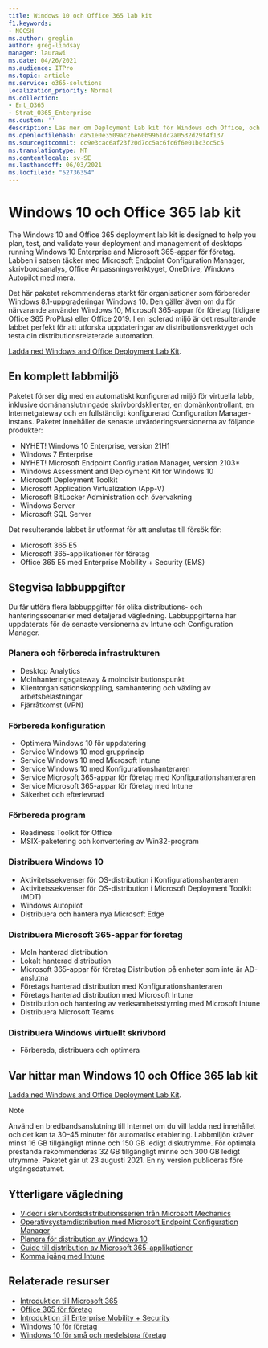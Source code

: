 ```yaml
---
title: Windows 10 och Office 365 lab kit
f1.keywords:
- NOCSH
ms.author: greglin
author: greg-lindsay
manager: laurawi
ms.date: 04/26/2021
ms.audience: ITPro
ms.topic: article
ms.service: o365-solutions
localization_priority: Normal
ms.collection:
- Ent_O365
- Strat_O365_Enterprise
ms.custom: ''
description: Läs mer om Deployment Lab kit för Windows och Office, och var du hittar det.
ms.openlocfilehash: da51e0e3509ac2be60b9961dc2a0532d29f4f137
ms.sourcegitcommit: cc9e3cac6af23f20d7cc5ac6fc6f6e01bc3cc5c5
ms.translationtype: MT
ms.contentlocale: sv-SE
ms.lasthandoff: 06/03/2021
ms.locfileid: "52736354"
---
```

# <a name="windows-10-and-office-365-deployment-lab-kit"></a>Windows 10 och Office 365 lab kit

The Windows 10 and Office 365 deployment lab kit is designed to help you plan, test, and validate your deployment and management of desktops running Windows 10 Enterprise and Microsoft 365-appar för företag. Labben i satsen täcker med Microsoft Endpoint Configuration Manager, skrivbordsanalys, Office Anpassningsverktyget, OneDrive, Windows Autopilot med mera.

Det här paketet rekommenderas starkt för organisationer som förbereder Windows 8.1-uppgraderingar Windows 10. Den gäller även om du för närvarande använder Windows 10, Microsoft 365-appar för företag (tidigare Office 365 ProPlus) eller Office 2019. I en isolerad miljö är det resulterande labbet perfekt för att utforska uppdateringar av distributionsverktyget och testa din distributionsrelaterade automation.

[Ladda ned Windows and Office Deployment Lab Kit](https://www.microsoft.com/evalcenter/evaluate-lab-kit).

## <a name="a-complete-lab-environment"></a>En komplett labbmiljö

Paketet förser dig med en automatiskt konfigurerad miljö för virtuella labb, inklusive domänanslutningade skrivbordsklienter, en domänkontrollant, en Internetgateway och en fullständigt konfigurerad Configuration Manager-instans. Paketet innehåller de senaste utvärderingsversionerna av följande produkter:

  - NYHET! Windows 10 Enterprise, version 21H1
  - Windows 7 Enterprise
  - NYHET! Microsoft Endpoint Configuration Manager, version 2103*
  - Windows Assessment and Deployment Kit för Windows 10
  - Microsoft Deployment Toolkit
  - Microsoft Application Virtualization (App-V)
  - Microsoft BitLocker Administration och övervakning 
  - Windows Server 
  - Microsoft SQL Server 

Det resulterande labbet är utformat för att anslutas till försök för: 

  - Microsoft 365 E5
  - Microsoft 365-applikationer för företag
  - Office 365 E5 med Enterprise Mobility + Security (EMS)

## <a name="step-by-step-labs"></a>Stegvisa labbuppgifter

Du får utföra flera labbuppgifter för olika distributions- och hanteringsscenarier med detaljerad vägledning. Labbuppgifterna har uppdaterats för de senaste versionerna av Intune och Configuration Manager. 

### <a name="plan-and-prepare-infrastructure"></a>Planera och förbereda infrastrukturen 
- Desktop Analytics 
- Molnhanteringsgateway & molndistributionspunkt 
- Klientorganisationskoppling, samhantering och växling av arbetsbelastningar 
- Fjärråtkomst (VPN) 

### <a name="prepare-configuration"></a>Förbereda konfiguration   

- Optimera Windows 10 för uppdatering   
- Service Windows 10 med grupprincip
- Service Windows 10 med Microsoft Intune   
- Service Windows 10 med Konfigurationshanteraren   
- Service Microsoft 365-appar för företag med Konfigurationshanteraren   
- Service Microsoft 365-appar för företag med Intune  
- Säkerhet och efterlevnad   

### <a name="prepare-applications"></a>Förbereda program    

- Readiness Toolkit för Office  
- MSIX-paketering och konvertering av Win32-program   

### <a name="deploy-windows-10"></a>Distribuera Windows 10   

- Aktivitetssekvenser för OS-distribution i Konfigurationshanteraren
- Aktivitetssekvenser för OS-distribution i Microsoft Deployment Toolkit (MDT)
- Windows Autopilot
- Distribuera och hantera nya Microsoft Edge  

### <a name="deploy-microsoft-365-apps-for-enterprise"></a>Distribuera Microsoft 365-appar för företag    

- Moln hanterad distribution  
- Lokalt hanterad distribution    
- Microsoft 365-appar för företag Distribution på enheter som inte är AD-anslutna 
- Företags hanterad distribution med Konfigurationshanteraren
- Företags hanterad distribution med Microsoft Intune  
- Distribution och hantering av verksamhetsstyrning med Microsoft Intune
- Distribuera Microsoft Teams

### <a name="deploy-windows-virtual-desktop"></a>Distribuera Windows virtuellt skrivbord  

- Förbereda, distribuera och optimera
 
## <a name="where-to-find-the-windows-10-and-office-365-deployment-lab-kit"></a>Var hittar man Windows 10 och Office 365 lab kit

[Ladda ned Windows and Office Deployment Lab Kit](https://www.microsoft.com/evalcenter/evaluate-lab-kit).

> [!NOTE]
> Använd en bredbandsanslutning till Internet om du vill ladda ned innehållet och det kan ta 30–45 minuter för automatisk etablering. Labbmiljön kräver minst 16 GB tillgängligt minne och 150 GB ledigt diskutrymme. För optimala prestanda rekommenderas 32 GB tillgängligt minne och 300 GB ledigt utrymme. Paketet går ut 23 augusti 2021. En ny version publiceras före utgångsdatumet.

## <a name="additional-guidance"></a>Ytterligare vägledning

  - [Videor i skrivbordsdistributionsserien från Microsoft Mechanics](https://www.aka.ms/watchhowtoshift)
  - [Operativsystemdistribution med Microsoft Endpoint Configuration Manager](/mem/configmgr/osd/understand/introduction-to-operating-system-deployment)
  - [Planera för distribution av Windows 10](/windows/deployment/planning/index)
  - [Guide till distribution av Microsoft 365-applikationer](/deployoffice/deployment-guide-microsoft-365-apps)
  - [Komma igång med Intune](/intune/get-started-evaluation)

## <a name="related-resources"></a>Relaterade resurser

  - [Introduktion till Microsoft 365](https://www.microsoft.com/microsoft-365/default.aspx)
  - [Office 365 för företag](https://products.office.com/business/office)
  - [Introduktion till Enterprise Mobility + Security](https://www.microsoft.com/cloud-platform/enterprise-mobility-security)
  - [Windows 10 för företag](https://www.microsoft.com/WindowsForBusiness/windows-for-enterprise)
  - [Windows 10 för små och medelstora företag](https://www.microsoft.com/WindowsForBusiness/windows-for-small-business)
